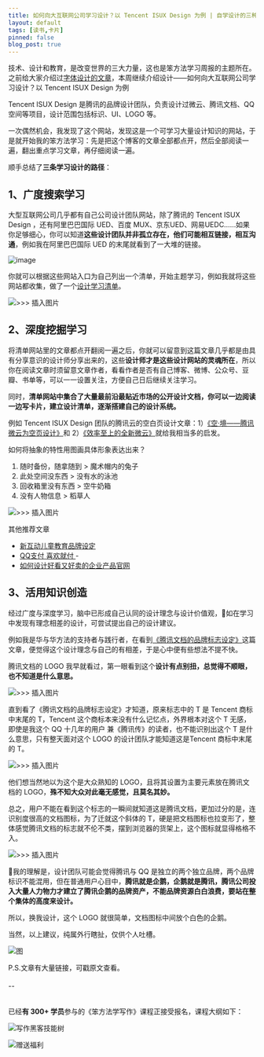 ```yaml
---
title: 如何向大互联网公司学习设计？以 Tencent ISUX Design 为例 | 自学设计的三种方法，附资源索引
layout: default
tags: [读书,卡片]
pinned: false
blog_post: true
---
```



技术、设计和教育，是改变世界的三大力量，这也是笨方法学习周报的主题所在。 之前给大家介绍过[字体设计的文章](http://mp.weixin.qq.com/s?__biz=MzA4MTQ0NDQxNg==&mid=2650639705&idx=1&sn=dac7470a86db0b7be29fb882de54e84c&chksm=879dc676b0ea4f6080da9d0932c7638884d25e321d91d89de221586029268e8a48409f5409e6#rd)，本周继续介绍设计——如何向大互联网公司学习设计？以 Tencent ISUX Design 为例

Tencent ISUX Design 是腾讯的品牌设计团队，负责设计过微云、腾讯文档、QQ 空间等项目，设计范围包括标识、UI、LOGO 等。

一次偶然机会，我发现了这个网站，发现这是一个可学习大量设计知识的网站，于是就开始我的笨方法学习：先是把这个博客的文章全部都点开，然后全部阅读一遍，翻出重点学习文章，再仔细阅读一遍。

顺手总结了**三条学习设计的路径**：

## 1、广度搜索学习

大型互联网公司几乎都有自己公司设计团队网站，除了腾讯的 Tencent ISUX Design ，还有阿里巴巴国际 UED、百度 MUX、京东UED、网易UEDC……如果你足够细心，你可以知道**这些设计团队并非孤立存在，他们可能相互链接，相互沟通**，例如我在阿里巴巴国际 UED 的末尾就看到了一大堆的链接。

![image](http://upload-images.jianshu.io/upload_images/32598-bd142eca4f3a3eb6?imageMogr2/auto-orient/strip%7CimageView2/2/w/1240)

你就可以根据这些网站入口为自己列出一个清单，开始主题学习，例如我就将这些网站都收集，做了一个[设计学习清单](https://github.com/cnfeat/GoodThingList/blob/master/GoodDesign.md)。

![>>> 插入图片 ](http://upload-images.jianshu.io/upload_images/32598-f0eb70f46e3f1c0b?imageMogr2/auto-orient/strip%7CimageView2/2/w/1240)


## 2、深度挖掘学习

将清单网站里的文章都点开翻阅一遍之后，你就可以留意到这篇文章几乎都是由具有分享意识的设计师分享出来的，这些**设计师才是这些设计网站的灵魂所在**，所以你在阅读文章时须留意文章作者，看看作者是否有自己博客、微博、公众号、豆瓣、书单等，可以一一设置关注，方便自己日后继续关注学习。

同时，**清单网站中集合了大量最前沿最贴近市场的公开设计文档，你可以一边阅读一边写卡片，建立设计清单，逐渐搭建自己的设计系统。**

例如 Tencent ISUX Design 团队的腾讯云的空白页设计文章：1）[《空·境——腾讯微云为空页设计》](https://isux.tencent.com/articles/weiyun-empty-states-design.html)和 2）[《效率至上的全新微云》](https://isux.tencent.com/articles/108.html)就给我相当多的启发。

如何将抽象的特性用图画具体形象表达出来？

1. 随时备份，随拿随到 > 魔术帽内的兔子
2. 此处空间没东西 > 没有水的泳池
3. 回收箱里没有东西 > 空牛奶箱
4. 没有人物信息 > 稻草人

![>>> 插入图片 ](http://upload-images.jianshu.io/upload_images/32598-df84949a1501b12c?imageMogr2/auto-orient/strip%7CimageView2/2/w/1240)

其他推荐文章

- [新互动儿童教育品牌设定](https://isux.tencent.com/articles/abcmouse-brand.html) 
- [QQ支付 喜欢就付 ](https://isux.tencent.com/articles/qqpay.html)- 
- [如何设计好看又好卖的企业产品官网](https://isux.tencent.com/articles/76.html) 


##  3、活用知识创造

经过广度与深度学习，脑中已形成自己认同的设计理念与设计价值观，如在学习中发现有理念相差的设计，可尝试提出自己的设计建议。

例如我是华与华方法的支持者与践行者，在看到[《腾讯文档的品牌标志设定》](https://isux.tencent.com/articles/tencent-docs.html)这篇文章，便觉得这个设计理念与自己的有相差，于是心中便有些想法不提不快。

腾讯文档的 LOGO 我早就看过，第一眼看到这个**设计有点别扭，总觉得不顺眼，也不知道是什么意思。**

![>>> 插入图片 ](http://upload-images.jianshu.io/upload_images/32598-32800fcc67d13b8c?imageMogr2/auto-orient/strip%7CimageView2/2/w/1240)

直到看了《腾讯文档的品牌标志设定》才知道，原来标志中的 T 是 Tencent 商标中末尾的 T，Tencent 这个商标本来没有什么记忆点，外界根本对这个 T 无感，即使是我这个 QQ 十几年的用户 兼《腾讯传》的读者，也不能识别出这个 T 是什么意思，只有整天面对这个 LOGO 的设计团队才能知道这是Tencent 商标中末尾的 T。

![>>> 插入图片 ](http://upload-images.jianshu.io/upload_images/32598-59a7db43601f5abb?imageMogr2/auto-orient/strip%7CimageView2/2/w/1240)

他们想当然地以为这个是大众熟知的 LOGO，且将其设置为主要元素放在腾讯文档的 LOGO，**殊不知大众对此毫无感觉，且莫名其妙。**

总之，用户不能在看到这个标志的一瞬间就知道这是腾讯文档，更加过分的是，连识别度很高的文档图标，为了迁就这个斜体的 T，硬是把文档图标也拉变形了，整体感觉腾讯文档的标志就不伦不类，摆到浏览器的货架上，这个图标就显得格格不入。

![>>> 插入图片](http://upload-images.jianshu.io/upload_images/32598-e2ddc7fb45f6b68d?imageMogr2/auto-orient/strip%7CimageView2/2/w/1240)  

我的理解是，设计团队可能会觉得腾讯与 QQ 是独立的两个独立品牌，两个品牌标识不能混用，但在普通用户心目中，**腾讯就是企鹅，企鹅就是腾讯，腾讯公司投入大量人力物力才建立了腾讯企鹅的品牌资产，不能品牌资源白白浪费，要站在整个集体的高度来设计。**

所以，换我设计，这个 LOGO 就很简单，文档图标中间放个白色的企鹅。

当然，以上建议，纯属外行瞎扯，仅供个人吐槽。

![图](http://upload-images.jianshu.io/upload_images/32598-a228d6ca044f60a6?imageMogr2/auto-orient/strip%7CimageView2/2/w/1240)

P.S.文章有大量链接，可戳原文查看。

######  --

已经**有 300+ 学员**参与的《笨方法学写作》课程正接受报名，课程大纲如下：

![写作黑客技能树](http://upload-images.jianshu.io/upload_images/32598-ab6a69d22f39426c?imageMogr2/auto-orient/strip%7CimageView2/2/w/1240)

![赠送福利](http://upload-images.jianshu.io/upload_images/32598-3ba41b0bfbc13526?imageMogr2/auto-orient/strip%7CimageView2/2/w/1240)